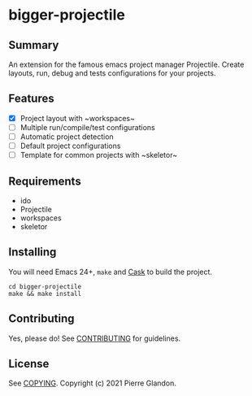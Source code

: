 # bigger-projectile

## Summary

An extension for the famous emacs project manager Projectile. 
Create layouts, run, debug and tests configurations for your projects.

## Features

* [x] Project layout with ~workspaces~
* [ ] Multiple run/compile/test configurations
* [ ] Automatic project detection
* [ ] Default project configurations
* [ ] Template for common projects with ~skeletor~

## Requirements

* ido
* Projectile
* workspaces
* skeletor

## Installing

You will need Emacs 24+, `make` and [Cask](https://github.com/cask/cask) to
build the project.

    cd bigger-projectile
    make && make install


## Contributing

Yes, please do! See [CONTRIBUTING][] for guidelines.

## License

See [COPYING][]. Copyright (c) 2021 Pierre Glandon.


[CONTRIBUTING]: ./CONTRIBUTING.md
[COPYING]: ./COPYING

